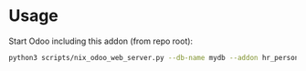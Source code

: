 # Usage

Start Odoo including this addon (from repo root):

```bash
python3 scripts/nix_odoo_web_server.py --db-name mydb --addon hr_personal_equipment_variant_configurator
```
